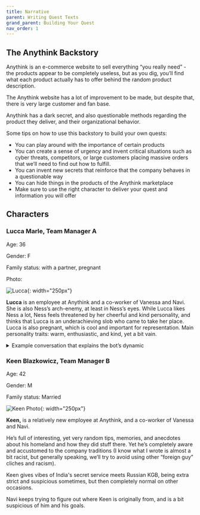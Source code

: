 ```yaml
---
title: Narrative
parent: Writing Quest Texts
grand_parent: Building Your Quest
nav_order: 1
---
```


## The Anythink Backstory

Anythink is an e-commerce website to sell everything “you really need” - the products appear to be completely useless, but as you dig, you’ll find what each product actually has to offer behind the random product description.

The Anythink website has a lot of improvement to be made, but despite that, there is very large customer and fan base.

Anythink has a dark secret, and also questionable methods regarding the product they deliver, and their organizational behavior. 

Some tips on how to use this backstory to build your own quests:
- You can play around with the importance of certain products
- You can create a sense of urgency and invent critical situations such as cyber threats, competitors, or large customers placing massive orders that we’ll need to find out how to fulfill. 
- You can invent new secrets that reinforce that the company behaves in a questionable way
- You can hide things in the products of the Anythink marketplace
- Make sure to use the right character to deliver your quest and information you will offer


## Characters 

### Lucca Marle, Team Manager A

Age: 36

Gender: F

Family status: with a partner, pregnant

Photo:

![Lucca](https://lh5.googleusercontent.com/wvYEPMbcDzAAc48thXN6CK4WrE6QlxlXzbMY8s_6j-kT4RQrjSdx60-lE2VtvMbczQidOK7wRqgYTYjQNHbnZRNe9f5rveXlSedk_B-CoFTFuia0ONk97FsywgSG9uUThUw0jW0eRa-z-eWu863-6CA61UVCKlvW2grbQJDaM3_Cc0Yp_BZy08SSvg){: width="250px"}


**Lucca** is an employee at Anythink and a co-worker of Vanessa and Navi. She is also Ness’s arch-enemy, at least in Ness’s eyes. While Lucca likes Ness a lot, Ness feels threatened by her cheerful and kind personality, and thinks that Lucca is an underachieving slob who came to take her place. Lucca is also pregnant, which is cool and important for representation. Main personality traits: warm, enthusiastic, and kind, yet a bit vain.

<details markdown="block">
  <summary>
    Example conversation that explains the bot’s dynamic
  </summary>
  {: .text-gamma}

Ness: Oh, remember the old company retreat, near the lake? So many beautiful memories.

Lucca: I almost died drowning

Ness: As I said, so many beautiful memories

Ness: I hate to say it, but this sucks.

Lucca: It doesn't sound like you hate to say it.

Ness (about Lucca):

Why play so hard to get, when you're already so hard to want

Ness (to Lucca):

Ness: Hi Lucca,

Lucca: Yeah?

Ness: If I ever say: Do you want me to be honest? - Say no.

Users (trying to mess with us): I hate you.

Lucca: Why? I'm lovely.

Ness (to Lucca):

Ah, so you're the reason we have warning labels on everything.

Lucca: I had a thought.

Ness: Oh no.

Lucca: I swear it's a good one this time!

Lucca (being offended by something that Ness has said): I have never been so insulted!

Navi: You don't listen much, do you?
</Details>


### Keen Blazkowicz, Team Manager B

Age: 42

Gender: M

Family status: Married

![Keen Photo](https://lh6.googleusercontent.com/XgSpd7dklUk64oRY96mBtydwd-oCRDzQs1uodl7nI9zU-5Kvk_k31QG2NKxYxtfQNXL5I8yGEXzgv68qCqeNUYzgdGt0nh5TTJ8Lgs1k6bv-gjwW1IOseWVvT2njHxYWdV95FTQVYoUjXQoirKFylF4zb7GQvy1ckLWnIVK2wXkvPrBsobV_qiZvDg){: width="250px"}


**Keen,** is a relatively new employee at Anythink, and a co-worker of Vanessa and Navi.

He’s full of interesting, yet very random tips, memories, and anecdotes about his homeland and how they did stuff there. Yet he’s completely aware and accustomed to the company traditions (I know what I wrote is almost a bit racist, but generally speaking, we’ll try to avoid using other “foreign guy” cliches and racism).

Keen gives vibes of India's secret service meets Russian KGB, being extra strict and suspicious sometimes, but then completely normal on other occasions.

Navi keeps trying to figure out where Keen is originally from, and is a bit suspicious of him and his goals.

